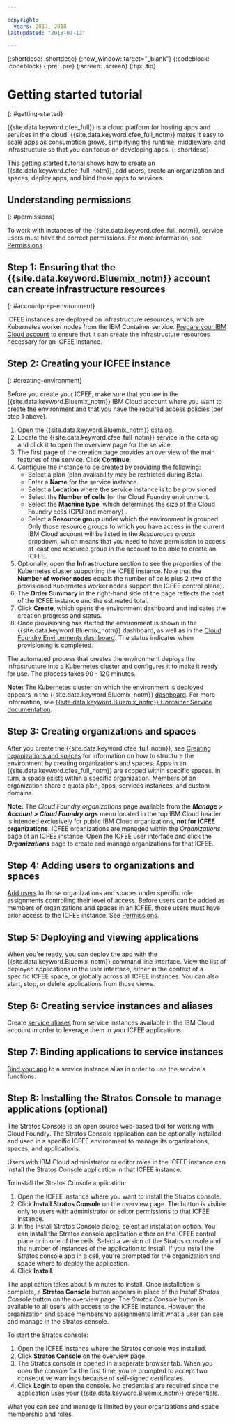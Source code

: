 ```yaml
---

copyright:
  years: 2017, 2018
lastupdated: "2018-07-12"

---
```


{:shortdesc: .shortdesc}
{:new_window: target="_blank"}
{:codeblock: .codeblock}
{:pre: .pre}
{:screen: .screen}
{:tip: .tip}

# Getting started tutorial
{: #getting-started}

{{site.data.keyword.cfee_full}} is a cloud platform for hosting apps and services in the cloud. {{site.data.keyword.cfee_full_notm}} makes it easy to scale apps as consumption grows, simplifying the runtime, middleware, and infrastructure so that you can focus on developing apps.
{: shortdesc}

This getting started tutorial shows how to create an {{site.data.keyword.cfee_full_notm}}, add users, create an organization and spaces, deploy apps, and bind those apps to services.

## Understanding permissions
{: #permissions}

To work with instances of the {{site.data.keyword.cfee_full_notm}}, service users must have the correct permissions. For more information, see [Permissions](/docs/cloud-foundry/permissions.html).

## Step 1: Ensuring that the {{site.data.keyword.Bluemix_notm}} account can create infrastructure resources
{: #accountprep-environment}

ICFEE instances are deployed on infrastructure resources, which are Kubernetes worker nodes from the IBM Container service.  [Prepare your IBM Cloud account](/docs/cloud-foundry/prepare-account.html) to ensure that it can create the infrastructure resources necessary for an ICFEE instance.

## Step 2: Creating your ICFEE instance
{: #creating-environment}

Before you create your ICFEE, make sure that you are in the {{site.data.keyword.Bluemix_notm}} IBM Cloud account where you want to create the environment and that you have the required access policies (per step 1 above).

1. Open the {{site.data.keyword.Bluemix_notm}} [catalog](https://console.bluemix.net/catalog).
2. Locate the {{site.data.keyword.cfee_full_notm}} service in the catalog and click it to open the overview page for the service.
3. The first page of the creation page provides an overview of the main features of the service. Click **Continue**.
4. Configure the instance to be created by providing the following:
    * Select a plan (plan availability may be restricted during Beta).
    * Enter a **Name** for the service instance.
    * Select a **Location** where the service instance is to be provisioned.
    * Select the **Number of cells** for the Cloud Foundry environment.
    * Select the **Machine type**, which determines the size of the Cloud Foundry cells (CPU and memory) .
    * Select a **Resource group** under which the environment is grouped. Only those resource groups to which you have access in the current IBM Cloud account will be listed in the _Resourouce groups_ dropdown, which means that you need to have permission to access at least one resource group in the account to be able to create an ICFEE. 
5. Optionally, open the **Infrastructure** section to see the properties of the Kubernetes cluster supporting the ICFEE instance. Note that the **Number of worker nodes** equals the number of cells plus 2 (two of the provisioned Kubernetes worker nodes support the ICFEE control plane).
6. The **Order Summary** in the right-hand side of the page reflects the cost of the ICFEE instance and the estimated total.
7. Click **Create**, which opens the environment dashboard and indicates the creation progress and status. 
8. Once provisioning has started the environment is shown in the {{site.data.keyword.Bluemix_notm}} dashboard, as well as in the [Cloud Foundry Environments dashboard](https://console.bluemix.net/dashboard/cloudfoundry?filter=cf_environments).  The status indicates when provisioning is completed.

The automated process that creates the environment deploys the infrastructure into a Kubernetes cluster and configures it to make it ready for use. The process takes 90 - 120 minutes.

**Note:** The Kubernetes cluster on which the environment is deployed appears in the {{site.data.keyword.Bluemix_notm}} [dashboard](https://console.bluemix.net/dashboard/apps/). For more information, see [{{site.data.keyword.Bluemix_notm}} Container Service documentation](/docs/containers/cs_why.html#cs_ov).

## Step 3: Creating organizations and spaces

After you create the {{site.data.keyword.cfee_full_notm}}, see [Creating organizations and spaces](/docs/cloud-foundry/orgs-spaces.html) for information on how to structure the environment by creating organizations and spaces. Apps in an {{site.data.keyword.cfee_full_notm}} are scoped within specific spaces. In turn, a space exists within a specific organization. Members of an organization share a quota plan, apps, services instances, and custom domains.

**Note:** The _Cloud Foundry organizations_ page available from the **_Manage > Account > Cloud Foundry orgs_** menu located in the top IBM Cloud header is intended exclusively for public IBM Cloud organizations, **not for ICFEE organizations**. ICFEE organizations are managed within the _Organizations_ page of an ICFEE instance.  Open the ICFEE user interface and click  the **_Organizations_** page to create and manage organizations for that ICFEE.

## Step 4: Adding users to organizations and spaces

[Add users](/docs/cloud-foundry/add-users.html) to those organizations and spaces under specific role assignments controlling their level of access.  Before users can be added as members of organizations and spaces in an ICFEE, those users must have prior access to the ICFEE instance. See [Permissions](/docs/cloud-foundry/permissions.html).

## Step 5: Deploying and viewing applications

When you're ready, you can [deploy the app](/docs/cloud-foundry/deploy-apps.html) with the {{site.data.keyword.Bluemix_notm}} command line interface.  View the list of deployed applications in the user interface, either in the context of a specific ICFEE space, or globally across all ICFEE instances.  You can also start, stop, or delete applications from those views.

## Step 6: Creating service instances and aliases

Create [service aliases](/docs/cloud-foundry/add-serv-inst.html) from service instances available in the IBM Cloud account in order to leverage them in your ICFEE applications.

## Step 7: Binding applications to service instances

[Bind your app](/docs/cloud-foundry/binding.html) to a service instance alias in order to use the service's functions.

## Step 8: Installing the Stratos Console to manage applications (optional)

The Stratos Console is an open source web-based tool for working with Cloud Foundry. The Stratos Console application can be optionally installed and used in a specific ICFEE environment to manage its organizations, spaces, and applications.

Users with IBM Cloud administrator or editor roles in the ICFEE instance can install the Stratos Console application in that ICFEE instance. 

To install the Stratos Console application:

1. Open the ICFEE instance where you want to install the Stratos console.
2. Click **Install Stratos Console** on the overview page. The button is visible only to users with administrator or editor permissions to that ICFEE instance.
3. In the Install Stratos Console dialog, select an installation option. You can install the Stratos console application either on the ICFEE control plane or in one of the cells. Select a version of the Stratos console and the number of instances of the application to install. If you install the Stratos console app in a cell, you're prompted for the organization and space where to deploy the application.
4. Click **Install**.

The application takes about 5 minutes to install. Once installation is complete, a **Stratos Console** button appears in place of the _Install Stratos Console_ button on the overview page. The _Stratos Console_ button is available to all users with access to the ICFEE instance. However, the organization and space membership assignments limit what a user can see and manage in the Stratos console.

To start the Stratos console:

1. Open the ICFEE instance where the Stratos console was installed.
2. Click **Stratos Console** on the overview page.
3. The Stratos console is opened in a separate browser tab. When you open the console for the first time, you're prompted to accept two consecutive warnings because of self-signed certificates.
4. Click **Login** to open the console. No credentials are required since the application uses your {{site.data.keyword.Bluemix_notm}} credentials.

What you can see and manage is limited by your organizations and space membership and roles.
